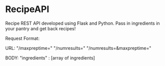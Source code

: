 # RecipeAPI
Recipe REST API developed using Flask and Python. Pass in ingredients in your pantry and get back recipes!

Request Format:

URL:
"/maxpreptime=<int>"
"/numresults=<int>"
"/numresults=<int>&maxpreptime=<int>"

BODY:
"ingredients" : [array of ingredients]
